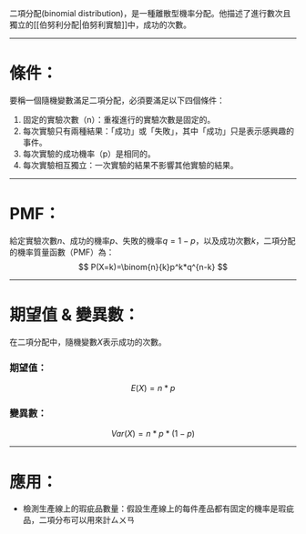 二項分配(binomial distribution)，是一種離散型機率分配。他描述了進行數次且獨立的[[伯努利分配|伯努利實驗]]中，成功的次數。
- - -
# 條件：
要稱一個隨機變數滿足二項分配，必須要滿足以下四個條件：
1. 固定的實驗次數（n）：重複進行的實驗次數是固定的。
2. 每次實驗只有兩種結果：「成功」或「失敗」，其中「成功」只是表示感興趣的事件。
3. 每次實驗的成功機率（p）是相同的。
4. 每次實驗相互獨立：一次實驗的結果不影響其他實驗的結果。
-  - -
# PMF：
給定實驗次數$n$、成功的機率$p$、失敗的機率$q=1-p$，以及成功次數$k$，二項分配的機率質量函數（PMF）為：
$$
P(X=k)=\binom{n}{k}p^k*q^{n-k}
$$
- - -
# 期望值 & 變異數：
在二項分配中，隨機變數$X$表示成功的次數。
### 期望值：
$$
E(X)=n*p
$$
### 變異數：
$$
Var(X)=n*p*(1-p)
$$
- - -
# 應用：
- 檢測生產線上的瑕疵品數量：假設生產線上的每件產品都有固定的機率是瑕疵品，二項分布可以用來計ㄙㄨㄢ